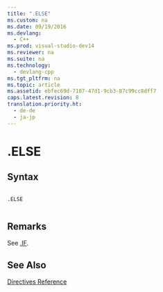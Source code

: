 ```yaml
---
title: ".ELSE"
ms.custom: na
ms.date: 09/19/2016
ms.devlang: 
  - C++
ms.prod: visual-studio-dev14
ms.reviewer: na
ms.suite: na
ms.technology: 
  - devlang-cpp
ms.tgt_pltfrm: na
ms.topic: article
ms.assetid: ebfec69d-7107-47d1-9cb3-87c99cc8dff7
caps.latest.revision: 8
translation.priority.ht: 
  - de-de
  - ja-jp
---
```

# .ELSE
## Syntax  
  
```  
  
.ELSE  
  
```  
  
## Remarks  
 See [.IF](../vs140/.IF.md).  
  
## See Also  
 [Directives Reference](../vs140/Directives-Reference.md)